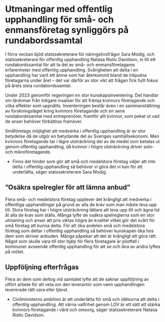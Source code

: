 # Utmaningar med offentlig upphandling för små- och enmansföretag synliggörs på rundabordssamtal

I förra veckan bjöd statssekreterare för näringslivsfrågor Sara Modig, och statssekreterare för offentlig upphandling Natasa Ristic Davidson, in till ett rundabordssamtal för att ta del av små- och enmansföretagares erfarenheter med offentlig upphandling. Svårigheten att delta i en upphandling har varit ett ämne som har återkommit bland de inbjudna företagarna under året – det var därför av stor vikt att frågan fick fullt fokus på årets sista rundabordssamtal.

Under 2023 genomför regeringen en stor kunskapsinventering. Det handlar om lärdomar från tidigare insatser för att främja kvinnors företagande och vilka effekter som uppnåtts. Inventeringen består även i en sammanställning av forskningsläget kring kvinnors företagande och en serie rundabordssamtal med entreprenörer, framför allt kvinnor, som pekat ut vad de anser behöver förbättras framöver.

Småföretags möjlighet att medverka i offentlig upphandling är av stor betydelse då de utgör en betydande del av Sveriges samhällsekonomi. Men kvinnors företagande tar i lägre utsträckning del av de medel som betalas ut genom offentlig upphandling, då kvinnor i högre utsträckning driver solo- och mikroföretagande.

- Finns det hinder som gör att små och medelstora företag väljer att inte delta i offentlig upphandling så behöver vi göra det vi kan för att underlätta, säger statssekreterare Sara Modig.

## ”Osäkra spelregler för att lämna anbud”

Flera små- och medelstora företag upplever det krångligt att medverka i offentliga upphandlingar på grund av alla de krav som man måste leva upp till. Stora företag har i högre utsträckning lättare att leva upp till och ägna tid åt alla de krav som ställs. Många lyfte de osäkra spelreglerna som en stor utmaning och anser att pris viktas högre än kvalitet vilket gör det svårt för små företag att kunna delta. För att öka andelen små och medelstora företag som deltar i offentlig upphandling så behöver kunskapen öka hos dem som skriver anbuden. Många påpekar att det är krångligt att göra rätt. Något som skulle vara till stor hjälp för flera företagare är pilotfall i kommuner avseende offentlig upphandling för att se och lära av andra lyftes på mötet.

## Uppföljning efterfrågas

Flera av dem som deltog vid samtalet lyfte att de saknar uppföljning av utfört arbete för att veta om den leverantör som vann upphandlingen levererade rätt vara eller tjänst.

- Civilministerns ambition är att underlätta för små och idéburna att delta i offentlig upphandling. Att värna valfrihet genom LOV är ett sätt att stärka kvinnors företagande i vård och omsorg, säger statssekreterare Natasa Ristic Davidson.
